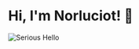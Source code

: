 # Hi, I'm Norluciot! 👋

![Serious Hello](https://media.giphy.com/media/v1.Y2lkPTc5MGI3NjExbmE1c252eDBhbXJ2aW0yZ2xqbm5zNTdua3loMGcwMnViYTljdzc3eSZlcD12MV9naWZzX3NlYXJjaCZjdD1n/xUPGGDNsLvqsBOhuU0/giphy.gif)



<!--
**Norluciot/Norluciot** is a ✨ _special_ ✨ repository because its `README.md` (this file) appears on your GitHub profile.
Welcome to my GitHub profile! I'm a CS students with a keen interest in technology and innovation. I love solving complex problems and working on exciting projects.

- **Name:** FANOMEZANTSOA Adrien Norlciot
- **Role:** Full Stack Developer
- **Passions:** Coding, Cybersecurity, Networking, AI

## 🛠️ Technical Skills

![HTML](https://img.shields.io/badge/-HTML5-E34F26?style=flat&logo=html5&logoColor=white)
![CSS](https://img.shields.io/badge/-CSS3-1572B6?style=flat&logo=css3&logoColor=white)
![Bootstrap](https://img.shields.io/badge/-Bootstrap-563D7C?style=flat&logo=bootstrap&logoColor=white)
![Tailwind CSS](https://img.shields.io/badge/-Tailwind%20CSS-38B2AC?style=flat&logo=tailwind-css&logoColor=white)
![JavaScript](https://img.shields.io/badge/-JavaScript-F7DF1E?style=flat&logo=javascript&logoColor=black)
![React](https://img.shields.io/badge/-React-61DAFB?style=flat&logo=react&logoColor=black)
![React Native](https://img.shields.io/badge/-React%20Native-61DAFB?style=flat&logo=react&logoColor=black)
![Next.js](https://img.shields.io/badge/-Next.js-000000?style=flat&logo=next.js&logoColor=white)
![Node.js](https://img.shields.io/badge/-Node.js-339933?style=flat&logo=node.js&logoColor=white)
![PHP](https://img.shields.io/badge/-PHP-777BB4?style=flat&logo=php&logoColor=white)
![Laravel](https://img.shields.io/badge/-Laravel-FF2D20?style=flat&logo=laravel&logoColor=white)
![Python](https://img.shields.io/badge/-Python-3776AB?style=flat&logo=python&logoColor=white)


[![LinkedIn](https://img.shields.io/badge/-LinkedIn-0077B5?style=flat&logo=linkedin&logoColor=white)](https://www.linkedin.com/in/Adrien Norluciot FANOMEZANTSOA)
[![Email](https://img.shields.io/badge/-Email-D14836?style=flat&logo=gmail&logoColor=white)](mailto:norluciot.adrien@gmail.com)

![visitors](https://visitor-badge.glitch.me/badge?page_id=Norluciot.Norluciot)

![Coding](https://media.giphy.com/media/qgQUggAC3Pfv687qPC/giphy.gif)



